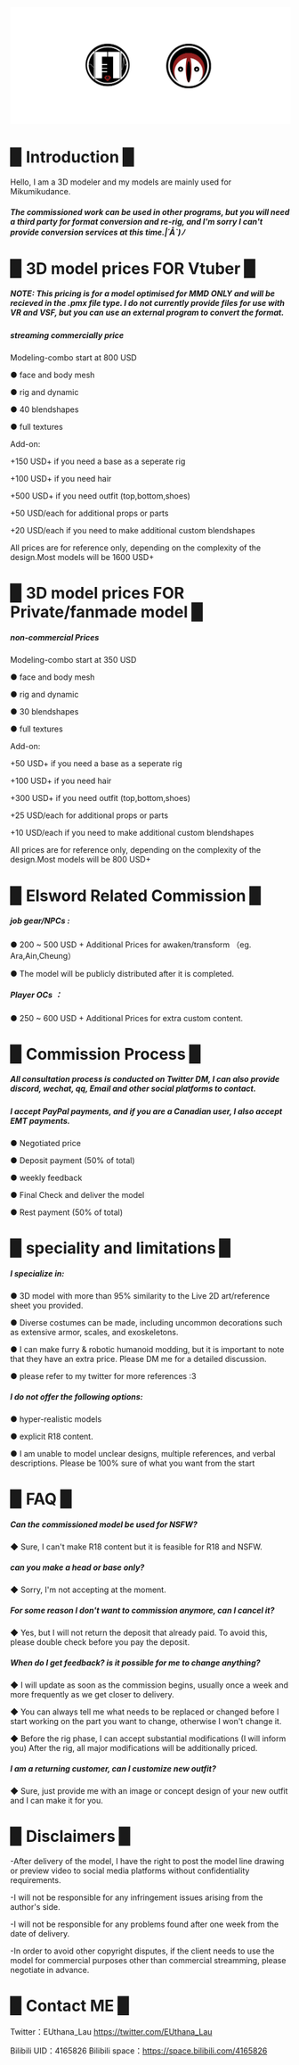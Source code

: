 
![](image/pro.png)



# ▉ Introduction ▉  

Hello, I am a 3D modeler and my models are mainly used for Mikumikudance.

##### The commissioned work can be used in other programs, but you will need a third party for format conversion and re-rig, and I'm sorry I can't provide conversion services at this time.|´Å`)ﾉ 


# ▉ 3D model prices FOR Vtuber ▉  


##### NOTE: This pricing is for a model optimised for MMD ONLY and will be recieved in the .pmx file type. I do not currently provide files for use with VR and VSF, but you can use an external program to convert the format.


##### streaming commercially price 

Modeling-combo start at 800 USD

● face and body mesh

● rig and dynamic

● 40 blendshapes

● full textures

Add-on:

+150 USD+ if you need a base as a seperate rig

+100 USD+ if you need hair

+500 USD+ if you need outfit (top,bottom,shoes)

+50 USD/each for additional props or parts

+20 USD/each if you need to make additional custom blendshapes

All prices are for reference only, depending on the complexity of the design.Most models will be 1600 USD+



# ▉ 3D model prices FOR Private/fanmade model ▉  

##### non-commercial Prices

Modeling-combo start at 350 USD

● face and body mesh

● rig and dynamic

● 30 blendshapes

● full textures

Add-on:

+50 USD+ if you need a base as a seperate rig

+100 USD+ if you need hair

+300 USD+ if you need outfit (top,bottom,shoes)

+25 USD/each for additional props or parts

+10 USD/each if you need to make additional custom blendshapes

All prices are for reference only, depending on the complexity of the design.Most models will be 800 USD+


# ▉ Elsword Related Commission ▉  

##### job gear/NPCs : 

● 200 ~ 500 USD + Additional Prices for awaken/transform （eg. Ara,Ain,Cheung）

● The model will be publicly distributed after it is completed.

##### Player OCs ：

● 250 ~ 600 USD + Additional Prices for extra custom content.


# ▉ Commission Process ▉  

##### All consultation process is conducted on Twitter DM, I can also provide discord, wechat, qq, Email and other social platforms to contact.

##### I accept PayPal payments, and if you are a Canadian user, I also accept EMT payments.

● Negotiated price

● Deposit payment (50% of total)

● weekly feedback

● Final Check and deliver the model

● Rest payment (50% of total)


# ▉ speciality and limitations ▉  

##### I specialize in:

● 3D model with more than 95% similarity to the Live 2D art/reference sheet you provided.

● Diverse costumes can be made, including uncommon decorations such as extensive armor, scales, and exoskeletons.

● I can make furry & robotic humanoid modding, but it is important to note that they have an extra price. Please DM me for a detailed discussion.

● please refer to my twitter for more references :3

##### I do not offer the following options:

● hyper-realistic models

● explicit R18 content.

● I am unable to model unclear designs, multiple references, and verbal descriptions. Please be 100% sure of what you want from the start

# ▉ FAQ ▉ 

#####  Can the commissioned model be used for NSFW?

◆ Sure, I can't make R18 content but it is feasible for R18 and NSFW.

#####  can you make a head or base only?

◆ Sorry, I'm not accepting at the moment.

##### For some reason I don't want to commission anymore, can I cancel it?

◆ Yes, but I will not return the deposit that already paid. To avoid this, please double check before you pay the deposit.

##### When do I get feedback? is it possible for me to change anything?

◆ I will update as soon as the commission begins, usually once a week and more frequently as we get closer to delivery.

◆ You can always tell me what needs to be replaced or changed before I start working on the part you want to change, otherwise I won't change it.

◆ Before the rig phase, I can accept substantial modifications (I will inform you) After the rig, all major modifications will be additionally priced.

##### I am a returning customer, can I customize new outfit?

◆ Sure, just provide me with an image or concept design of your new outfit and I can make it for you.


# ▉ Disclaimers ▉  

-After delivery of the model, I have the right to post the model line drawing or preview video to social media platforms without confidentiality requirements.

-I will not be responsible for any infringement issues arising from the author's side.

-I will not be responsible for any problems found after one week from the date of delivery.

-In order to avoid other copyright disputes, if the client needs to use the model for commercial purposes other than commercial streamming, please negotiate in advance.

# ▉ Contact ME ▉  

Twitter：EUthana_Lau  https://twitter.com/EUthana_Lau

Bilibili UID：4165826  Bilibili space：https://space.bilibili.com/4165826




